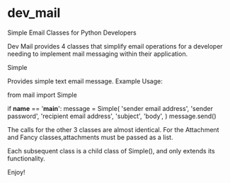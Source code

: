 # dev_mail
Simple Email Classes for Python Developers

Dev Mail provides 4 classes that simplify email operations for a developer needing
to implement mail messaging within their application. 

Simple

Provides simple text email message.
Example Usage: 

from mail import Simple

if __name__ == '__main__':
message = Simple(
	'sender email address',
	'sender password',
	'recipient email address',
	'subject',
	'body',
)
message.send()

The calls for the other 3 classes are almost identical. For the Attachment and Fancy classes,attachments must be passed as a list.

Each subsequent class is a child class of Simple(), and only extends its functionality.

Enjoy!
